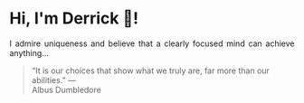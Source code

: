 # Hi, I'm Derrick 👋!
<p align="justify">I admire uniqueness and believe that a clearly focused mind can achieve anything...</p> 
<!-- #quote-start -->
<blockquote>&ldquo;It is our choices that show what we truly are, far more than our abilities.&rdquo; &mdash; <footer>Albus Dumbledore</footer></blockquote>
<!-- #quote-end -->
